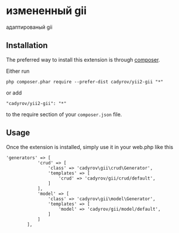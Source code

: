 измененный gii
==============
адаптированый gii

Installation
------------

The preferred way to install this extension is through [composer](http://getcomposer.org/download/).

Either run

```
php composer.phar require --prefer-dist cadyrov/yii2-gii "*"
```

or add

```
"cadyrov/yii2-gii": "*"
```

to the require section of your `composer.json` file.


Usage
-----

Once the extension is installed, simply use it in your web.php like this

```
'generators' => [
            'crud' => [
                'class' => 'cadyrov\gii\crud\Generator',
                'templates' => [
                    'crud' => 'cadyrov/gii/crud/default',
                ]
            ],
            'model' => [
                'class' => 'cadyrov\gii\model\Generator',
                'templates' => [
                    'model' => 'cadyrov/gii/model/default',
                ]
            ]
        ],
```
